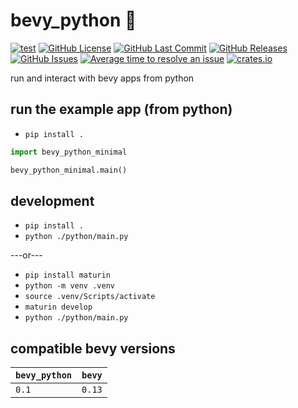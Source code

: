 # bevy_python 🧩
[![test](https://github.com/mosure/bevy_python/workflows/test/badge.svg)](https://github.com/Mosure/bevy_python/actions?query=workflow%3Atest)
[![GitHub License](https://img.shields.io/github/license/mosure/bevy_python)](https://raw.githubusercontent.com/mosure/bevy_python/main/LICENSE)
[![GitHub Last Commit](https://img.shields.io/github/last-commit/mosure/bevy_python)](https://github.com/mosure/bevy_python)
[![GitHub Releases](https://img.shields.io/github/v/release/mosure/bevy_python?include_prereleases&sort=semver)](https://github.com/mosure/bevy_python/releases)
[![GitHub Issues](https://img.shields.io/github/issues/mosure/bevy_python)](https://github.com/mosure/bevy_python/issues)
[![Average time to resolve an issue](https://isitmaintained.com/badge/resolution/mosure/bevy_python.svg)](http://isitmaintained.com/project/mosure/bevy_python)
[![crates.io](https://img.shields.io/crates/v/bevy_python.svg)](https://crates.io/crates/bevy_python)

run and interact with bevy apps from python


## run the example app (from python)

- `pip install .`

```python
import bevy_python_minimal

bevy_python_minimal.main()
```


## development

- `pip install .`
- `python ./python/main.py`

---or---

- `pip install maturin`
- `python -m venv .venv`
- `source .venv/Scripts/activate`
- `maturin develop`
- `python ./python/main.py`


## compatible bevy versions

| `bevy_python` | `bevy` |
| :--         | :--    |
| `0.1`       | `0.13` |
